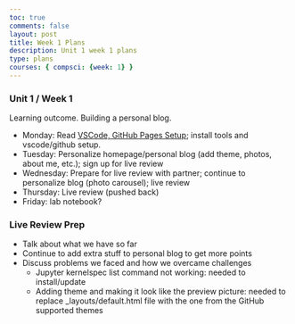 ```yaml
---
toc: true
comments: false
layout: post
title: Week 1 Plans
description: Unit 1 week 1 plans
type: plans
courses: { compsci: {week: 1} }
---
```


### Unit 1 / Week 1
Learning outcome. Building a personal blog.
- Monday: Read [VSCode, GitHub Pages Setup](https://nighthawkcoders.github.io/teacher//5.a/c4.1/2023/08/16/github_pages_setup_IPYNB_2_.html); install tools and vscode/github setup.
- Tuesday: Personalize homepage/personal blog (add theme, photos, about me, etc.); sign up for live review
- Wednesday: Prepare for live review with partner; continue to personalize blog (photo carousel); live review
- Thursday: Live review (pushed back)
- Friday: lab notebook?


### Live Review Prep
- Talk about what we have so far
- Continue to add extra stuff to personal blog to get more points
- Discuss problems we faced and how we overcame challenges
    - Jupyter kernelspec list command not working: needed to install/update
    - Adding theme and making it look like the preview picture: needed to replace _layouts/default.html file with the one from the GitHub supported themes
